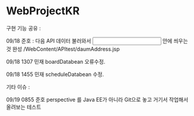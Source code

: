 
# WebProjectKR

구현 기능 공유 :

09/18 준호 : 다음 API 데이터 불러와서 <input type="text" id="exam"> 안에 씌우는 것 완성
/WebContent/APItest/daumAddress.jsp

09/18 1307 민재 boardDatabean 오류수정.

09/18 1455 민재 scheduleDatabean 수정.


기타 이슈 : 

09/19 0855 준호 perspective 를 Java EE가 아니라 Git으로 놓고
			거기서 작업해서 올려보는 테스트
		

